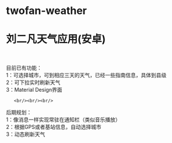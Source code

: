 # twofan-weather
<h1>刘二凡天气应用(安卓)</h1><br/>

目前已有功能：<br/>
       1：可选择城市，可到相应三天的天气，已经一些指南信息，具体到县级<br/>
       2：可下拉实时刷新天气<br/>
       3：Material Design界面<br/>
       
       <br/><br/><br/>
后期规划：<br/>
        1：像消息一样实现常驻在通知栏（类似音乐播放）<br/>
        2：根据GPS或者基站信息，自动选择城市<br/>
        3：动态刷新天气<br/>
